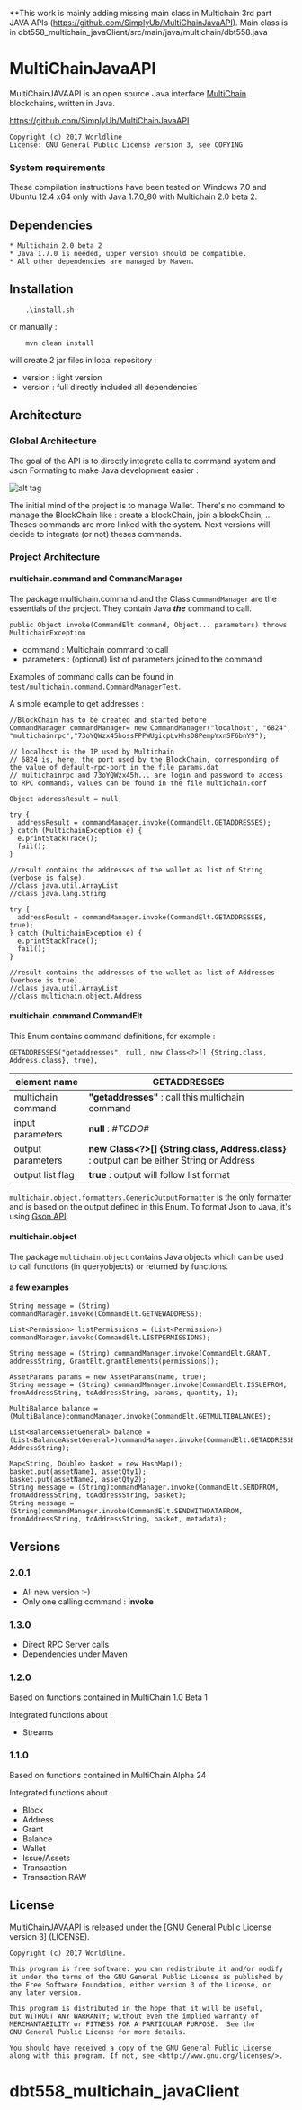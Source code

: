 **This work is mainly adding missing main class in Multichain 3rd part JAVA APIs (https://github.com/SimplyUb/MultiChainJavaAPI). Main class is in dbt558_multichain_javaClient/src/main/java/multichain/dbt558.java



# MultiChainJavaAPI

MultiChainJAVAAPI is an open source Java interface [MultiChain](http://www.multichain.com/) blockchains, written in Java.

https://github.com/SimplyUb/MultiChainJavaAPI

    Copyright (c) 2017 Worldline
    License: GNU General Public License version 3, see COPYING

	
	
### System requirements

These compilation instructions have been tested on Windows 7.0 and Ubuntu 12.4 x64 only with Java 1.7.0_80 with Multichain 2.0 beta 2.


## Dependencies

    * Multichain 2.0 beta 2
    * Java 1.7.0 is needed, upper version should be compatible.
	* All other dependencies are managed by Maven.

## Installation
```
	.\install.sh
```
or manually :
```
	mvn clean install
```
will create 2 jar files in local repository :
- version : light version
- version : full directly included all dependencies


## Architecture

### Global Architecture
The goal of the API is to directly integrate calls to command system and Json Formating to make Java development easier :

![alt tag](Archi.png)

The initial mind of the project is to manage Wallet.
There's no command to manage the BlockChain like : create a blockChain, join a blockChain, ...
Theses commands are more linked with the system.
Next versions will decide to integrate (or not) theses commands.

### Project Architecture

#### multichain.command and CommandManager
The package multichain.command and the Class `CommandManager` are the essentials of the project.
They contain Java ***the*** command to call.

```
public Object invoke(CommandElt command, Object... parameters) throws MultichainException
```
- command : Multichain command to call
- parameters : (optional) list of parameters joined to the command

Examples of command calls can be found in `test/multichain.command.CommandManagerTest`.

A simple example to get addresses :
```
//BlockChain has to be created and started before
CommandManager commandManager= new CommandManager("localhost", "6824", "multichainrpc","73oYQWzx45hossFPPWUgicpLvHhsD8PempYxnSF6bnY9");

// localhost is the IP used by Multichain
// 6824 is, here, the port used by the BlockChain, corresponding of the value of default-rpc-port in the file params.dat 
// multichainrpc and 73oYQWzx45h... are login and password to access to RPC commands, values can be found in the file multichain.conf

Object addressResult = null;

try {
  addressResult = commandManager.invoke(CommandElt.GETADDRESSES);
} catch (MultichainException e) {
  e.printStackTrace();
  fail();
}

//result contains the addresses of the wallet as list of String (verbose is false).
//class java.util.ArrayList
//class java.lang.String

try {
  addressResult = commandManager.invoke(CommandElt.GETADDRESSES, true);
} catch (MultichainException e) {
  e.printStackTrace();
  fail();
}

//result contains the addresses of the wallet as list of Addresses (verbose is true).
//class java.util.ArrayList
//class multichain.object.Address
```

#### multichain.command.CommandElt

This Enum contains command definitions, for example :
```
GETADDRESSES("getaddresses", null, new Class<?>[] {String.class, Address.class}, true),
```
|element name | GETADDRESSES |
|-|-|
| multichain command | **"getaddresses"** : call this multichain command |
| input parameters | **null** : *#TODO#* |
| output parameters | **new Class<?>[] {String.class, Address.class}** : output can be either String or Address |
| output list flag | **true** : output will follow list format |

`multichain.object.formatters.GenericOutputFormatter` is the only formatter and is based on the output defined in this Enum. To format Json to Java, it's using [Gson API](https://github.com/google/gson).


#### multichain.object
The package `multichain.object` contains Java objects which can be used  to call functions (in queryobjects) or returned by functions.

#### a few examples
```
String message = (String) commandManager.invoke(CommandElt.GETNEWADDRESS);

List<Permission> listPermissions = (List<Permission>) commandManager.invoke(CommandElt.LISTPERMISSIONS);

String message = (String) commandManager.invoke(CommandElt.GRANT, addressString, GrantElt.grantElements(permissions));

AssetParams params = new AssetParams(name, true);
String message = (String) commandManager.invoke(CommandElt.ISSUEFROM, fromAddressString, toAddressString, params, quantity, 1);

MultiBalance balance = (MultiBalance)commandManager.invoke(CommandElt.GETMULTIBALANCES);

List<BalanceAssetGeneral> balance = (List<BalanceAssetGeneral>)commandManager.invoke(CommandElt.GETADDRESSBALANCES, AddressString);

Map<String, Double> basket = new HashMap();
basket.put(assetName1, assetQty1);
basket.put(assetName2, assetQty2);
String message = (String)commandManager.invoke(CommandElt.SENDFROM, fromAddressString, toAddressString, basket);
String message = (String)commandManager.invoke(CommandElt.SENDWITHDATAFROM, fromAddressString, toAddressString, basket, metadata);
```


## Versions

### 2.0.1
* All new version :-)
* Only one calling command : **invoke**

### 1.3.0
* Direct RPC Server calls
* Dependencies under Maven

### 1.2.0
Based on functions contained in MultiChain 1.0 Beta 1

Integrated functions about :
* Streams

### 1.1.0
Based on functions contained in MultiChain Alpha 24

Integrated functions about :
* Block
* Address
* Grant
* Balance
* Wallet
* Issue/Assets
* Transaction
* Transaction	RAW


## License

MultiChainJAVAAPI is released under the [GNU General Public License version 3] (LICENSE).


```
Copyright (c) 2017 Worldline.

This program is free software: you can redistribute it and/or modify
it under the terms of the GNU General Public License as published by
the Free Software Foundation, either version 3 of the License, or
any later version.

This program is distributed in the hope that it will be useful,
but WITHOUT ANY WARRANTY; without even the implied warranty of
MERCHANTABILITY or FITNESS FOR A PARTICULAR PURPOSE.  See the
GNU General Public License for more details.

You should have received a copy of the GNU General Public License
along with this program. If not, see <http://www.gnu.org/licenses/>.
```

# dbt558_multichain_javaClient
